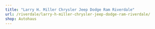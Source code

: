 ```yaml
---
title: "Larry H. Miller Chrysler Jeep Dodge Ram Riverdale"
url: /riverdale/larry-h-miller-chrysler-jeep-dodge-ram-riverdale/
shop: Autohaus
---
```

